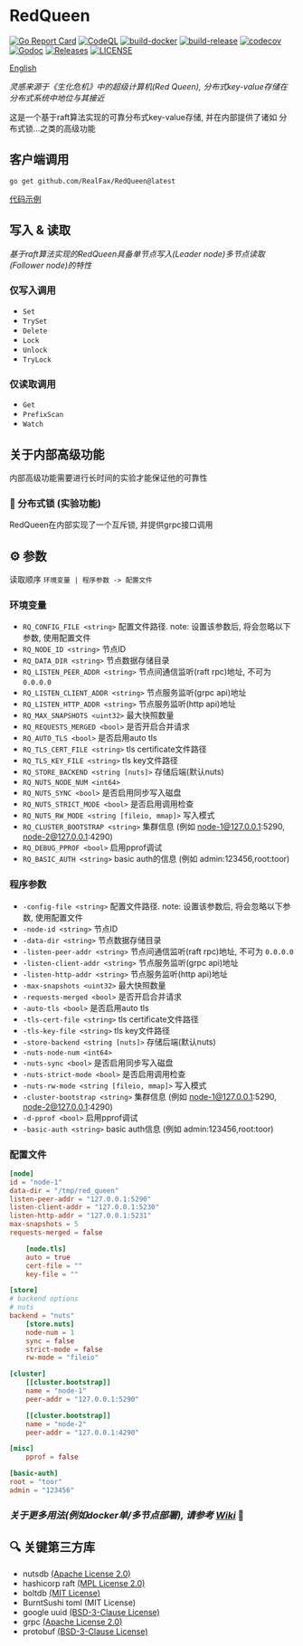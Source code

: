 # RedQueen

[![Go Report Card](https://goreportcard.com/badge/github.com/RealFax/RedQueen)](https://goreportcard.com/report/github.com/RealFax/RedQueen)
[![CodeQL](https://github.com/RealFax/RedQueen/actions/workflows/codeql.yml/badge.svg)](https://github.com/RealFax/RedQueen/actions/workflows/codeql.yml)
[![build-docker](https://github.com/RealFax/RedQueen/actions/workflows/build-docker.yml/badge.svg)](https://github.com/RealFax/RedQueen/actions/workflows/build-docker.yml)
[![build-release](https://github.com/RealFax/RedQueen/actions/workflows/build-release.yml/badge.svg)](https://github.com/RealFax/RedQueen/actions/workflows/build-release.yml)
[![codecov](https://codecov.io/gh/RealFax/RedQueen/branch/master/graph/badge.svg?token=4JL6XDU245)](https://codecov.io/gh/RealFax/RedQueen)
[![Godoc](http://img.shields.io/badge/go-documentation-blue.svg?style=flat-square)](https://godoc.org/github.com/RealFax/RedQueen)
[![Releases](https://img.shields.io/github/release/RealFax/RedQueen/all.svg?style=flat-square)](https://github.com/RealFax/RedQueen/releases)
[![LICENSE](https://img.shields.io/github/license/RealFax/RedQueen.svg?style=flat-square)](https://github.com/RealFax/RedQueen/blob/master/LICENSE)

[English](./README.md)

_灵感来源于《生化危机》中的超级计算机(Red Queen), 分布式key-value存储在分布式系统中地位与其接近_

这是一个基于raft算法实现的可靠分布式key-value存储, 并在内部提供了诸如 分布式锁...之类的高级功能

## 客户端调用
```
go get github.com/RealFax/RedQueen@latest
```

[代码示例](https://github.com/RealFax/RedQueen/tree/master/pkg/client/example)

## 写入 & 读取
_基于raft算法实现的RedQueen具备单节点写入(Leader node)多节点读取(Follower node)的特性_

### 仅写入调用
- `Set`
- `TrySet`
- `Delete`
- `Lock` <!-- IAF start -->
- `Unlock`
- `TryLock` <!-- IAF end -->

### 仅读取调用
- `Get`
- `PrefixScan`
- `Watch`

## 关于内部高级功能
内部高级功能需要进行长时间的实验才能保证他的可靠性

### 🧪 分布式锁 (实验功能)
RedQueen在内部实现了一个互斥锁, 并提供grpc接口调用

## ⚙️ 参数
读取顺序 `环境变量 | 程序参数 -> 配置文件`

### 环境变量
- `RQ_CONFIG_FILE <string>` 配置文件路径. note: 设置该参数后, 将会忽略以下参数, 使用配置文件
- `RQ_NODE_ID <string>`  节点ID
- `RQ_DATA_DIR <string>` 节点数据存储目录
- `RQ_LISTEN_PEER_ADDR <string>` 节点间通信监听(raft rpc)地址, 不可为 `0.0.0.0`
- `RQ_LISTEN_CLIENT_ADDR <string>` 节点服务监听(grpc api)地址
- `RQ_LISTEN_HTTP_ADDR <string>` 节点服务监听(http api)地址
- `RQ_MAX_SNAPSHOTS <uint32>` 最大快照数量
- `RQ_REQUESTS_MERGED <bool>` 是否开启合并请求
- `RQ_AUTO_TLS <bool>` 是否启用auto tls
- `RQ_TLS_CERT_FILE <string>` tls certificate文件路径
- `RQ_TLS_KEY_FILE <string>` tls key文件路径
- `RQ_STORE_BACKEND <string [nuts]>` 存储后端(默认nuts)
- `RQ_NUTS_NODE_NUM <int64>`
- `RQ_NUTS_SYNC <bool>` 是否启用同步写入磁盘
- `RQ_NUTS_STRICT_MODE <bool>` 是否启用调用检查
- `RQ_NUTS_RW_MODE <string [fileio, mmap]>` 写入模式
- `RQ_CLUSTER_BOOTSTRAP <string>` 集群信息 (例如 node-1@127.0.0.1:5290, node-2@127.0.0.1:4290)
- `RQ_DEBUG_PPROF <bool>` 启用pprof调试
- `RQ_BASIC_AUTH <string>` basic auth的信息 (例如 admin:123456,root:toor)

### 程序参数
- `-config-file <string>` 配置文件路径. note: 设置该参数后, 将会忽略以下参数, 使用配置文件
- `-node-id <string>` 节点ID
- `-data-dir <string>` 节点数据存储目录
- `-listen-peer-addr <string>` 节点间通信监听(raft rpc)地址, 不可为 `0.0.0.0`
- `-listen-client-addr <string>` 节点服务监听(grpc api)地址
- `-listen-http-addr <string>` 节点服务监听(http api)地址
- `-max-snapshots <uint32>` 最大快照数量
- `-requests-merged <bool>` 是否开启合并请求
- `-auto-tls <bool>` 是否启用auto tls
- `-tls-cert-file <string>` tls certificate文件路径
- `-tls-key-file <string>` tls key文件路径
- `-store-backend <string [nuts]>` 存储后端(默认nuts)
- `-nuts-node-num <int64>`
- `-nuts-sync <bool>` 是否启用同步写入磁盘
- `-nuts-strict-mode <bool>` 是否启用调用检查
- `-nuts-rw-mode <string [fileio, mmap]>` 写入模式
- `-cluster-bootstrap <string>` 集群信息 (例如 node-1@127.0.0.1:5290, node-2@127.0.0.1:4290)
- `-d-pprof <bool>` 启用pprof调试
- `-basic-auth <string>` basic auth信息 (例如 admin:123456,root:toor)

### 配置文件
```toml
[node]
id = "node-1"
data-dir = "/tmp/red_queen"
listen-peer-addr = "127.0.0.1:5290"
listen-client-addr = "127.0.0.1:5230"
listen-http-addr = "127.0.0.1:5231"
max-snapshots = 5
requests-merged = false

    [node.tls]
    auto = true
    cert-file = ""
    key-file = ""

[store]
# backend options
# nuts
backend = "nuts"
    [store.nuts]
    node-num = 1
    sync = false
    strict-mode = false
    rw-mode = "fileio"

[cluster]
    [[cluster.bootstrap]]
    name = "node-1"
    peer-addr = "127.0.0.1:5290"

    [[cluster.bootstrap]]
    name = "node-2"
    peer-addr = "127.0.0.1:4290"

[misc]
    pprof = false

[basic-auth]
root = "toor"
admin = "123456"
```

### _关于更多用法(例如docker单/多节点部署), 请参考 [**Wiki**](https://github.com/RealFax/RedQueen/wiki)_ 🤩

## 🔍 关键第三方库
- nutsdb [(Apache License 2.0)](https://github.com/nutsdb/nutsdb/blob/master/LICENSE)
- hashicorp raft [(MPL License 2.0)](https://github.com/hashicorp/raft/blob/main/LICENSE)
- boltdb [(MIT License)](https://github.com/boltdb/bolt/blob/master/LICENSE)
- BurntSushi toml (MIT License)
- google uuid [(BSD-3-Clause License)](https://github.com/google/uuid/blob/master/LICENSE)
- grpc [(Apache License 2.0)](https://github.com/grpc/grpc-go/blob/master/LICENSE)
- protobuf [(BSD-3-Clause License)](https://github.com/protocolbuffers/protobuf-go/blob/master/LICENSE)
